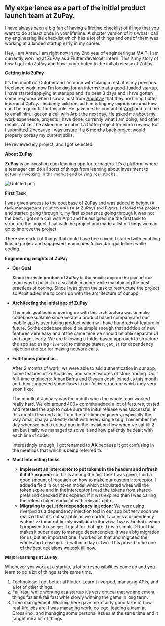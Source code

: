 ## My experience as a part of the initial product launch team at ZuPay.

I have always been a big fan of having a lifetime checklist of things that you want to do at least once in your lifetime. A shorter version of it is what I call my engineering life checklist which has a lot of things and one of them was working at a funded startup early in my career. 

Hey, I am Aman. I am right now in my 2nd year of engineering at MAIT. I am currently working at ZuPay as a Flutter developer intern. This is my story of how I got into ZuPay and how I contributed to the initial release of ZuPay.

**Getting into ZuPay**

It’s the month of October and I’m done with taking a rest after my previous freelance work, now I’m looking for an internship at a good-funded startup. I have started applying at startups and It’s been 3 days and I have gotten some response when I saw a post from [Anubhav](https://www.linkedin.com/in/anubhavmishra-lm/) that they are hiring flutter interns at ZuPay. I instantly cold dm-ed him telling my experience and how can I be a good fit for this role. He gave me the contact of [Arpit](https://www.linkedin.com/in/arpitkotecha/) and told me to email him. I got on a call with Arpit the next day, He asked me about my work experience, projects I have done, currently what I am doing, and other details. At last, he asked me to submit a flutter project for him to review, But I submitted 2 because I was unsure If a 6 months back project would properly portray my current skills.

He reviewed my project, and I got selected.

**About ZuPay**

**ZuPay** is an investing cum learning app for teenagers. It’s a platform where a teenager can do all sorts of things from learning about investment to actually investing in the market and buying real stocks.


![Untitled.png](https://cdn.hashnode.com/res/hashnode/image/upload/v1647930907918/AG8MZPKR5.png)

**First Task**

I was given access to the codebase of ZuPay and was added to height (A task management solution we use at ZuPay) and Figma. I cloned the project and started going through it, my first experience going through it was not the best. I got on a call with Arpit and he assigned me the first task to structure the project. I sat with the project and made a list of things we can do to improve the project.

There were a lot of things that could have been fixed, I started with enabling lints to project and suggested teammates follow dart guidelines while coding.

**Engineering insights at ZuPay**

- **Our Goal**
    
    Since the main product of ZuPay is the mobile app so the goal of our team was to build it in a scalable manner while maintaining the best practices of coding. Since I was given the task to restructure the project so Arpit asked me to come up with the architecture of our app.
    
- **Architecting the initial app of ZuPay**
    
    The main goal behind coming up with this architecture was to make codebase scalable since we are a product based company and our mobile app is user facing product which will have hundreds of feature in future. So the codebase should be simple enough that addition of new features were easy and at the same time we should be able separate UI and logic clearly. We are following a folder based approach to structure the app and using `riverpod` to manage states, `get_it` for dependency injection and `dio` for making network calls.
    
- **Full-timers joined us.**
    
    After 2 months of work, we were able to add authentication in our app, some features of ZuAcademy, and some features of stock trading. Our full-time engineers: [Aman Bafna](https://www.linkedin.com/in/aman-bafna-7034b110b/) and [Divyam Joshi](https://www.linkedin.com/in/divyam-joshi-ba0056127/) joined us this month and they suggested some flaws in our folder structure which they very soon fixed.
    
    The month of January was the month when the whole team worked really hard. We did around 400+ commits added a lot of features, tested and retested the app to make sure the initial release was successful. In this month I learned a lot from the full-time engineers, especially the way Aman bhaiya patiently dealt with every single bug. I remember the day when we had a critical bug in the invitation flow when we sat till 2 am but finally we managed to solve it and how patiently he dealt with each line of code.
    
    Interestingly enough, I got renamed to **AK** because it got confusing in the meetings that which is being referred to.
    
- **Most Interesting tasks**
    - **Implement an interceptor to put tokens in the headers and refresh it if it’s expired:** so this is among the first task I was given, I did a good amount of research on how to make our custom interceptor. I added a field in our token model which calculated when will the token expire and in the interceptor I read the tokens from shared-prefs and checked if it’s expired. If it was expired then I was calling the refresh token endpoint with relevant data.
    - **Migrating to get_it for dependency injection:** We were using riverpod as a dependency injection tool in our app but very soon we realized that it’s not scalable as we couldn’t access a dependency without `ref` and ref is only available in the `view layer`. So that’s when I proposed to use `get_it` just for that. `git_it` is a simple DI tool that makes it super easy to manage dependencies. It was a big migration for us, but an important one. I worked on that and migrated the whole app to use `get_it` within a day or two. This proved to be one of the best decisions we took till now.

**Major learnings at ZuPay**

Whenever you work at a startup, a lot of responsibilities come up and you learn to do a lot of things at the same time. 

1. Technology: I got better at Flutter. Learn't riverpod, managing APIs, and a lot of other things.
2. Fail fast: While working at a startup it’s very critical that we implement things faster & fail fast while slowly winning the game in long term.
3. Time management: Working here gave me a fairly good taste of how real-life jobs are. I was managing work, college, leading a team at CrossKnot, and managing some personal issues at the same time and it taught me a lot of things.

